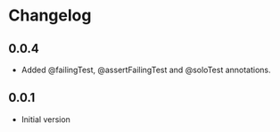 # Changelog

## 0.0.4

- Added @failingTest, @assertFailingTest and @soloTest annotations.

## 0.0.1

- Initial version
